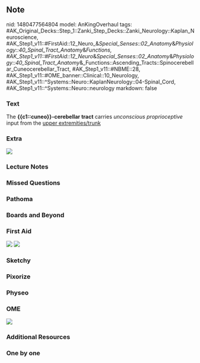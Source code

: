 ## Note
nid: 1480477564804
model: AnKingOverhaul
tags: #AK_Original_Decks::Step_1::Zanki_Step_Decks::Zanki_Neurology::Kaplan_Neuroscience, #AK_Step1_v11::#FirstAid::12_Neuro_&_Special_Senses::02_Anatomy_&_Physiology::40_Spinal_Tract_Anatomy_&_Functions, #AK_Step1_v11::#FirstAid::12_Neuro_&_Special_Senses::02_Anatomy_&_Physiology::40_Spinal_Tract_Anatomy_&_Functions::Ascending_Tracts::Spinocerebellar_Cuneocerebellar_Tract, #AK_Step1_v11::#NBME::28, #AK_Step1_v11::#OME_banner::Clinical::10_Neurology, #AK_Step1_v11::^Systems::Neuro::KaplanNeurology::04-Spinal_Cord, #AK_Step1_v11::^Systems::Neuro::neurology
markdown: false

### Text
<div>
  The <b>{{c1::cuneo}}-cerebellar tract</b> carries <i>unconscious
  proprioceptive</i> input from the <u>upper extremities/trunk</u>
</div>

### Extra
<div><img src="paste-20658792694369.jpg"></div>

### Lecture Notes


### Missed Questions


### Pathoma


### Boards and Beyond


### First Aid
<img src="tmpbRxfRl.png"> <img src="tmp3VxUnT.png">

### Sketchy


### Pixorize


### Physeo


### OME
<div class="ome-widget">
  <a href=
  "https://onlinemeded.org/spa/neurology?ref=anki"><img src="_OME_AnkiFlashcards_Topic_5.png"></a>
</div>

### Additional Resources


### One by one


